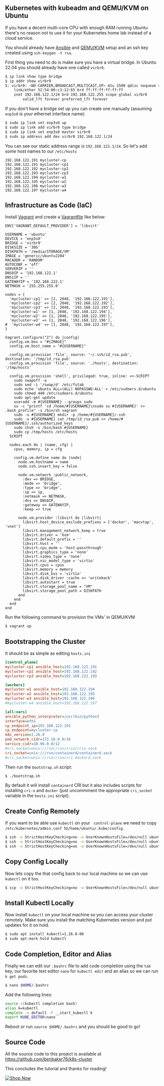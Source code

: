 ## Kubernetes with kubeadm and QEMU/KVM on Ubuntu

If you have a decent multi-core CPU with enough RAM running Ubuntu there's no reason not to use it for your Kubernetes home lab instead of a cloud service.

You should already have [Ansible](https://docs.ansible.com/ansible/latest/installation_guide/intro_installation.html) and [QEMU/KVM](https://www.tecmint.com/install-qemu-kvm-ubuntu-create-virtual-machines) setup and an ssh key created using `ssh-keygen -t rsa`.

First thing you need to do is make sure you have a virtual bridge. In Ubuntu 22.04 you should already have one called `virbr0`.

```sh
$ ip link show type bridge
$ ip addr show virbr0
5: virbr0: <NO-CARRIER,BROADCAST,MULTICAST,UP> mtu 1500 qdisc noqueue state DOWN group default qlen 1000
    link/ether 52:54:00:c3:12:65 brd ff:ff:ff:ff:ff:ff
    inet 192.168.122.1/24 brd 192.168.122.255 scope global virbr0
        valid_lft forever preferred_lft forever
```

If you don't have a bridge set up you can create one manually (assuming `enp3s0` is your ethernet interface name):

```sh
$ sudo ip link set enp3s0 up
$ sudo ip link add virbr0 type bridge
$ sudo ip link set enp3s0 master virbr0
$ sudo ip address add dev virbr0 192.168.122.1/24
```

You can see our static address range is `192.168.122.1/24`. So let's add some host names to our `/etc/hosts`

```
192.168.122.191 mycluster-cp
192.168.122.191 mycluster-cp1
192.168.122.192 mycluster-cp2
192.168.122.193 mycluster-cp3
192.168.122.194 mycluster-w1
192.168.122.195 mycluster-w2
192.168.122.196 mycluster-w3
192.168.122.197 mycluster-w4
```

## Infrastructure as Code (IaC)

Install [Vagrant](https://developer.hashicorp.com/vagrant/docs/installation) and create a [Vagrantfile](https://developer.hashicorp.com/vagrant/docs/vagrantfile) like below:

```vagrantfile
ENV['VAGRANT_DEFAULT_PROVIDER'] = 'libvirt'

USERNAME = 'ubuntu'
DEVICE = 'enp3s0'
BRIDGE = 'virbr0'
DISKSIZE = '30G'
DISKPATH = '/media/STORAGE/VM'
IMAGE = 'generic/ubuntu2204'
MACADDR = 'RANDOM'
AUTOCONF = 'off'
SERVERIP = ''
DNS0IP = '192.168.122.1'
DNS1IP = ''
GATEWAYIP = '192.168.122.1'
NETMASK = '255.255.255.0'

nodes = {
  'mycluster-cp1' => [2, 2048, '192.168.122.191'],
  'mycluster-cp2' => [2, 2048, '192.168.122.192'],
  'mycluster-cp3' => [2, 2048, '192.168.122.193'],
  'mycluster-w1' => [1, 2048, '192.168.122.194'],
  'mycluster-w2' => [1, 2048, '192.168.122.195'],
  'mycluster-w3' => [1, 2048, '192.168.122.196'],
#  'mycluster-w4' => [1, 2048, '192.168.122.197'],
}

Vagrant.configure("2") do |config|
  config.vm.box = "#{IMAGE}"
  config.vm.host_name = "#{USERNAME}"

  config.vm.provision 'file', source: '~/.ssh/id_rsa.pub', destination: '/tmp/id_rsa.pub'
  config.vm.provision 'file', source: './hosts', destination: '/tmp/hosts'

  config.vm.provision 'shell', privileged: true, inline: <<-SCRIPT
    sudo swapoff -a
    sudo sed -i '/swap/d' /etc/fstab
    sudo echo 'ubuntu ALL=(ALL) NOPASSWD:ALL' > /etc/sudoers.d/ubuntu
    sudo chmod 440 /etc/sudoers.d/ubuntu
    sudo apt-get update
    useradd -m #{USERNAME} --groups sudo
    su -c "printf 'cd /home/#{USERNAME}\nsudo su #{USERNAME}' >> .bash_profile" -s /bin/sh vagrant
    sudo -u #{USERNAME} mkdir -p /home/#{USERNAME}/.ssh
    sudo -u #{USERNAME} cat /tmp/id_rsa.pub >> /home/#{USERNAME}/.ssh/authorized_keys
    sudo chsh -s /bin/bash #{USERNAME}
    sudo cp /tmp/hosts /etc/hosts
  SCRIPT

  nodes.each do | (name, cfg) |
    cpus, memory, ip = cfg

    config.vm.define name do |node|
      node.vm.hostname = name
      node.ssh.insert_key = false

      node.vm.network :public_network,
        :dev => BRIDGE,
        :mode => 'bridge',
        :type => 'bridge',
        :ip => ip,
        :netmask => NETMASK,
        :dns => DNS0IP,
        :gateway => GATEWAYIP,
        :keep => true

      node.vm.provider :libvirt do |libvirt|
        libvirt.host_device_exclude_prefixes = ['docker', 'macvtap', 'vnet']
        libvirt.management_network_keep = true
        libvirt.driver = 'kvm'
        libvirt.default_prefix = ''
        libvirt.host = ''
        libvirt.cpu_mode = 'host-passthrough'
        libvirt.graphics_type = 'none'
        libvirt.video_type = 'none'
        libvirt.nic_model_type = 'virtio'
        libvirt.cpus = cpus
        libvirt.memory = memory
        libvirt.disk_bus = 'virtio'
        libvirt.disk_driver :cache => 'writeback'
        libvirt.autostart = true
        libvirt.storage_pool_name = "VM"
        libvirt.storage_pool_path = DISKPATH
      end
    end
  end
end
```

Run the following command to provision the VMs' in QEMU/KVM

```sh
$ vagrant up
```

## Bootstrapping the Cluster

It should be as simple as editing `hosts.ini`

```ini
[control_plane]
mycluster-cp1 ansible_host=192.168.122.191
mycluster-cp2 ansible_host=192.168.122.192
mycluster-cp3 ansible_host=192.168.122.193

[workers]
mycluster-w1 ansible_host=192.168.122.194
mycluster-w2 ansible_host=192.168.122.195
mycluster-w3 ansible_host=192.168.122.196
#mycluster-w4 ansible_host=192.168.122.197

[all:vars]
ansible_python_interpreter=/usr/bin/python3
interface=eth1
cp_endpoint_ip=192.168.122.191
cp_endpoint=mycluster-cp
k8s_version=1.26.0
pod_network_cidr=172.16.0.0/16
service_cidr=10.96.0.0/12
#cri_socket=unix:///var/run/crio/crio.sock
cri_socket=unix:///run/containerd/containerd.sock
#cri_socket=unix:///var/run/cri-dockerd.sock
```

Then run the `bootstrap.sh` script:

```sh
$ ./bootstrap.sh
```

By default it will install `containerd` CRI but it also includes scripts for installing `cri-o` and `docker` (just uncommment the appropriate `cri_socket` variable in the `hosts.ini` script).

## Create Config Remotely

If you want to be able use `kubectl` on your ` control-plane` we need to copy `/etc/kubernetes/admin.conf `to`/home/ubuntu/.kube/config`.

```sh
$ ssh -o StrictHostKeyChecking=no -o UserKnownHostsFile=/dev/null ubuntu@192.168.122.191 mkdir /home/ubuntu/.kube
$ ssh -o StrictHostKeyChecking=no -o UserKnownHostsFile=/dev/null ubuntu@192.168.122.191 sudo cp /etc/kubernetes/admin.conf /home/ubuntu/.kube/config
$ ssh -o StrictHostKeyChecking=no -o UserKnownHostsFile=/dev/null ubuntu@192.168.122.191 sudo chmod +r /home/ubuntu/.kube/config
```

## Copy Config Locally

Now lets copy the that config back to our local machine so we can use `kubectl` on it too.

```sh
$ scp -o StrictHostKeyChecking=no -o UserKnownHostsFile=/dev/null ubuntu@192.168.122.191:/home/ubuntu/.kube/config ~/.kube
```

## Install Kubectl Locally

Now install `kubectl` on your local machine so you can access your cluster remotely. Make sure you install the matching Kubernetes version and put updates for it on hold.

```sh
$ sudo apt install kubectl=1.26.0-00
$ sudo apt-mark hold kubectl
```

## Code Completion, Editor and Alias

Finally we can edit our `.bashrc` file to add code completion using the `tab` key, our favorite text editor `nano` for `kubectl edit` and an alias so we can run `k get pods`.

```sh
$ nano $HOME/.bashrc
```

Add the following lines:

```sh
source <(kubectl completion bash)
alias k=kubectl
complete -o default -F __start_kubectl k
export KUBE_EDITOR=nano
```

Reboot or run `source $HOME/.bashrc` and you should be good to go!

## Source Code

All the source code to this project is available at https://github.com/benbaker76/k8s-cluster

This concludes the tutorial and thanks for reading!

[![Shop Now](images/shopnow.png)](https://www.teepublic.com/t-shirt/40083218-pixelated-kubernetes)
